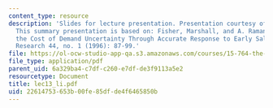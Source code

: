 ```yaml
---
content_type: resource
description: 'Slides for lecture presentation. Presentation courtesy of Hongmin Li.
  This summary presentation is based on: Fisher, Marshall, and A. Raman. "Reducing
  the Cost of Demand Uncertainty Through Accurate Response to Early Sales." Operations
  Research 44, no. 1 (1996): 87-99.'
file: https://ol-ocw-studio-app-qa.s3.amazonaws.com/courses/15-764-the-theory-of-operations-management-spring-2004/22614753653b00fe85dfde4f6465850b_lec13_li.pdf
file_type: application/pdf
parent_uid: 6a329ba4-c7df-c260-e7df-de3f9113a5e2
resourcetype: Document
title: lec13_li.pdf
uid: 22614753-653b-00fe-85df-de4f6465850b
---
```

